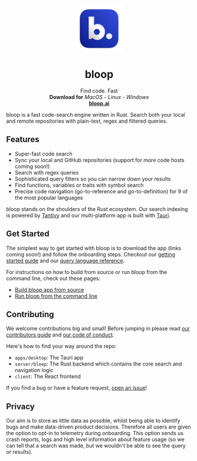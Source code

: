 <p align="center">
    <img width="130" height="130" src="apps/desktop/src-tauri/icons/Square150x150Logo.png", alt="Logo">
</p>
<h1 align="center"><b>bloop</b></h1>
<p align="center">
    Find code. Fast
    <br />
    <b>Download for</b>
    <i>MacOS</i> -
    <i>Linux</i> -
    <i>Windows</i>
    <br />
    <a href="https://bloop.ai"><strong>bloop.ai</strong></a>
</p>

bloop is a fast code-search engine written in Rust. Search both your local and remote
repositories with plain-text, regex and filtered queries.

## Features

- Super-fast code search
- Sync your local and GitHub repositories (support for more code hosts coming soon!)
- Search with regex queries
- Sophisticated query filters so you can narrow down your results
- Find functions, variables or traits with symbol search
- Precise code navigation (go-to-reference and go-to-definition) for 9 of the most popular languages

bloop stands on the shoulders of the Rust ecosystem. Our search indexing is powered by [Tantivy](https://github.com/quickwit-oss/tantivy) and our multi-platform app is built with [Tauri](https://github.com/tauri-apps/tauri).

## Get Started

The simplest way to get started with bloop is to download the app (links coming soon!) and follow the onboarding steps. Checkout our [getting started guide](https://bloop.ai/docs/getting-started) and our [query language reference](https://bloop.ai/docs/writing-queries).

For instructions on how to build from source or run bloop from the command line, check out these pages:
- [Build bloop app from source](./apps/desktop/README.md)
- [Run bloop from the command line](./server/README.md)

## Contributing

We welcome contributions big and small! Before jumping in please read [our contributors guide](./CONTRIBUTING.md) and [our code of conduct](./CODE_OF_CONDUCT.md).

Here's how to find your way around the repo:

- `apps/desktop`: The Tauri app
- `server/bleep`: The Rust backend which contains the core search and navigation logic
- `client`: The React frontend

If you find a bug or have a feature request, [open an issue](https://github.com/BloopAI/bloop/issues)!

## Privacy

Our aim is to store as little data as possible, whilst being able to identify bugs and make data-driven product decisions. Therefore all users are given the option to opt-in to telemetry during onboarding. This option sends us crash reports, logs and high level information about feature usage (so we can tell that a search was made, but we wouldn't be able to see the query or results).